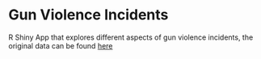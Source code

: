 # Gun Violence Incidents

R Shiny App that explores different aspects of gun violence incidents, the original data can be found [here](https://www.kaggle.com/jameslko/gun-violence-data)
